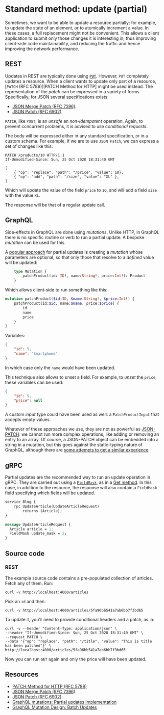 #  Standard method: update (partial)
Sometimes, we want to be able to update a resource partially: for example, to update the state of an element, or to atomically increment a value. In these cases, a full replacement might not be convenient. This allows a client application to submit only those changes it is interesting in, thus improving client-side code maintainability, and reducing the traffic and hence improving the network performance.

## REST
Updates in REST are typically done using [`PUT`](method_update.md). However, `PUT` completely updates a resource. When a client wants to update only part of a resource, [`PATCH` (RFC 5789)][PATCH Method for HTTP] might be used instead. The representation of the _patch_ can be expressed in a variety of forms. Specifically, for JSON several specifications exists:

* [JSON Merge Patch (RFC 7396)][].
* [JSON Patch (RFC 6902)][]

`PATCH`, like `POST`, is an _unsafe_ an _non-idempotent_ operation. Again, to prevent concurrent problems, it is advised to use _conditional requests_.

The body will be expressed either in any standard specification, or in a custom schema. For example, if we are to use `JSON Patch`, we can express a set of changes like this:

```
PATCH /products/10 HTTP/1.1
If-Unmodified-Since: Sun, 25 Oct 2020 18:31:40 GMT

[
    { "op": "replace", "path": "/price", "value": 10},
    { "op": "add", "path": "/size", "value": "XL" },
]
```

Which will update the value of the field `price` to `10`, and will add a field `size` with the value `XL`.

The response will be that of a regular update call.

## GraphQL
Side-effects in GraphQL are done using _mutations_. Unlike HTTP, in GraphQL there is no specific routine or verb to run a partial update. A bespoke _mutation_ can be used for this.

A [popular approach][GraphQL mutations: Partial updates implementation] for partial updates is creating a _mutation_ whose parameters are optional, so that only those that resolve to a _defined_ value will be updated:

```graphql
    type Mutation {
        patchProduct(id: ID!, name:String!, price:Int!): Product
    }
```

Which allows client-side to run something like this:

```graphql
mutation patchProduct($id:ID, $name:String!, $price:Int!) {
    patchProduct(id:$id, name:$name, price:$price) {
        id
        name
        price
    }
}
```

Variables:

```json
{
    "id": 5,
    "name": "Smartphone"
}
```

In which case only the `name` would have been updated.

This technique also allows to unset a field. For example, to _unset_ the `price`, these variables can be used:

```json
{
    "id": 5,
    "price": null
}
```

A custom _input_ type could have been used as well: a `PatchProductInput` that accepts empty values.

Whatever of these approaches we use, they are not as powerful as [JSON-PATCH][JSON Patch (RFC 6902)]: we cannot run more complex operations, like adding or removing an entry to an array. Of course, a JSON-PATCH object can be embedded into a string in a mutation, but this goes against the static-typing nature of GraphQL, although there are [some attempts to get a similar experience][GraphQL Mutation Design: Batch Updates].

## gRPC
Partial updates are the recommended way to run an update operation in gRPC. They are carried out using a [`FieldMask`](https://developers.google.com/protocol-buffers/docs/reference/google.protobuf#fieldmask), as in a [Get method](method_get.md). In this case, in addition to the resource, the response will also contain a `FieldMask` field specifying which fields will be updated.

```proto
service Blog {
    rpc UpdateArticle(UpdateArticleRequest)
        returns (Article);
}

message UpdateArticleRequest {
  Article article = 1;
  FieldMask update_mask = 2;
}
```

## Source code

### REST
The example source code contains a pre-populated collection of articles. Fetch any of them. Run:

```
curl -v http://localhost:4000/articles
```

Pick an `id` and then:

```
curl -v http://localhost:4000/articles/5fa96bb541a7ab6bb7f3bd65
```

To update it, you'll need to provide conditional headers and a patch, as in:

```
curl -v --header "Content-Type: application/json" \
--header "If-Unmodified-Since: Sun, 25 Oct 2020 18:31:40 GMT" \
--request PATCH \
--data '{"op": "replace", "path": "/title", "value": "This is title has been patched"}' \
http://localhost:4000/articles/5fa96bb541a7ab6bb7f3bd65
```

Now you can run `GET` again and only the price will have been updated.

## Resources
* [PATCH Method for HTTP (RFC 5789)][]
* [JSON Merge Patch (RFC 7396)][]
* [JSON Patch (RFC 6902)][]
* [GraphQL mutations: Partial updates implementation][]
* [GraphQL Mutation Design: Batch Updates][]

[PATCH Method for HTTP (RFC 5789)]: https://tools.ietf.org/html/rfc5789
[JSON Merge Patch (RFC 7396)]: https://tools.ietf.org/html/rfc7396
[JSON Patch (RFC 6902)]: https://tools.ietf.org/html/rfc6902
[GraphQL mutations: Partial updates implementation]: https://medium.com/workflowgen/graphql-mutations-partial-updates-implementation-bff586bda989
[GraphQL Mutation Design: Batch Updates]: https://medium.com/@__xuorig__/graphql-mutation-design-batch-updates-ca2452f92833

